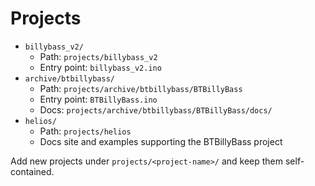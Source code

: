 # Projects

- `billybass_v2/`
  - Path: `projects/billybass_v2`
  - Entry point: `billybass_v2.ino`
- `archive/btbillybass/`
  - Path: `projects/archive/btbillybass/BTBillyBass`
  - Entry point: `BTBillyBass.ino`
  - Docs: `projects/archive/btbillybass/BTBillyBass/docs/`
- `helios/`
  - Path: `projects/helios`
  - Docs site and examples supporting the BTBillyBass project

Add new projects under `projects/<project-name>/` and keep them self-contained.
